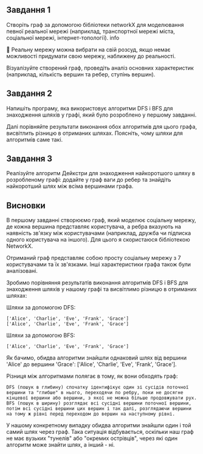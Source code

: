 ## Завдання 1

Створіть граф за допомогою бібліотеки networkX для моделювання певної реальної мережі (наприклад, транспортної мережі міста, соціальної мережі, інтернет-топології).
info

📖 Реальну мережу можна вибрати на свій розсуд, якщо немає можливості придумати свою мережу, наближену до реальності.

Візуалізуйте створений граф, проведіть аналіз основних характеристик (наприклад, кількість вершин та ребер, ступінь вершин).

## Завдання 2

Напишіть програму, яка використовує алгоритми DFS і BFS для знаходження шляхів у графі, який було розроблено у першому завданні.

Далі порівняйте результати виконання обох алгоритмів для цього графа, висвітлить різницю в отриманих шляхах. Поясніть, чому шляхи для алгоритмів саме такі.

## Завдання 3

Реалізуйте алгоритм Дейкстри для знаходження найкоротшого шляху в розробленому графі: додайте у граф ваги до ребер та знайдіть найкоротший шлях між всіма вершинами графа.

## Висновки

В першому завданні створюємо граф, який моделює соціальну мережу, де кожна вершина представляє користувача, а ребра вказують на наявність зв'язку між користувачами (наприклад, дружба чи підписка одного користувача на іншого). Для цього я скористаюся бібліотекою NetworkX.

Отриманий граф представляє собою просту соціальну мережу з 7 користувачами та їх зв'язками. Інші характеристики графа також були аналізовані.

Зробимо порівняння результатів виконання алгоритмів DFS і BFS для знаходження шляхів у нашому графі та висвітлимо різницю в отриманих шляхах:

Шляхи за допомогою DFS:

    ['Alice', 'Charlie', 'Eve', 'Frank', 'Grace']
    ['Alice', 'Charlie', 'Eve', 'Frank', 'Grace']

Шляхи за допомогою BFS:

    ['Alice', 'Charlie', 'Eve', 'Frank', 'Grace']

Як бачимо, обидва алгоритми знайшли однаковий шлях від вершини 'Alice' до вершини 'Grace': ['Alice', 'Charlie', 'Eve', 'Frank', 'Grace'].

Різниця між алгоритмами полягає в тому, як вони обходять граф:

    DFS (пошук в глибину) спочатку ідентифікує один зі сусідів поточної вершини та "глибше" в нього, переходячи по ребру, поки не досягне кінцевої вершини або вершини, з якої не можна більше продовжувати рух.
    BFS (пошук в ширину) розглядає всі сусідні вершини поточної вершини, потім всі сусідні вершини цих вершин і так далі, розглядаючи вершини на тому ж рівні перед переходом до вершин на наступному рівні.

У нашому конкретному випадку обидва алгоритми знайшли один і той самий шлях через граф. Така ситуація відбувається, оскільки наш граф не має вузьких "тунелів" або "окремих острівців", через які один алгоритм може знайти шлях, а інший - ні.